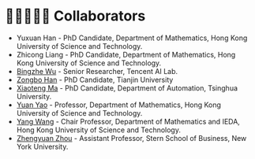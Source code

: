 # 👨🏽‍🤝‍👨🏼 Collaborators
- Yuxuan Han -  PhD Candidate, Department of Mathematics, Hong Kong University of Science and Technology. 
- Zhicong Liang -  PhD Candidate, Department of Mathematics, Hong Kong University of Science and Technology.
- [Bingzhe Wu](http://wbz-ljm.cn/wbz/) -  Senior Researcher, Tencent AI Lab.
- [Zongbo Han](https://zongbo-han.github.io/) - PhD Candidate, Tianjin University
- [Xiaoteng Ma](https://xtma.github.io) -  PhD Candidate, Department of Automation, Tsinghua University.
- [Yuan Yao](https://www.math.hkust.edu.hk/people/faculty/profile/yuany/) -  Professor, Department of Mathematics, Hong Kong University of Science and Technology.
- [Yang Wang](https://facultyprofiles.hkust.edu.hk/profiles.php?profile=yang-wang-yangwang/) -  Chair Professor, Department of Mathematics and IEDA, Hong Kong University of Science and Technology.
- [Zhengyuan Zhou](https://pages.stern.nyu.edu/~zzhou/?_ga=2.88847192.2391822.1664553597-200735192.1664553597) -  Assistant Professor, Stern School of Business, New York University.